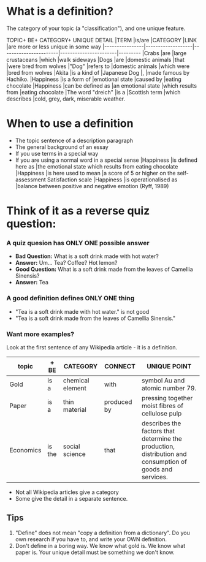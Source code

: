 # What is a definition?
The category of your topic (a "classification"), and one unique feature.

TOPIC+ BE+ CATEGORY+ UNIQUE DETAIL
|TERM			|is/are				|CATEGORY				|LINK  					|are more or less unique in some way
|----------------|-------------------|-----------------------|-----------------------|---------
|Crabs			|are 				|large crustaceans		|which					|walk sideways
|Dogs	 		|are 				|domestic animals		|that 					|were bred from wolves
|"Dog"			|refers to 			|domestic animals		|which were				|bred from wolves
|Akita	  		|is a kind of 		|Japanese Dog  			|,						|made famous by Hachiko.
|Happiness		|is a form of 		|emotional state		|caused by				|eating chocolate
|Happiness		|can be defined as 	|an emotional state		|which results from 	|eating chocolate
|The word "dreich" |is a 			|Scottish term 			|which describes		|cold, grey, dark, miserable weather.


# When to use a definition
* The topic sentence of a description paragraph
* The general background of an essay
* If you use terms in a special way
* If you are using a normal word in a special sense
|Happiness		|is defined here as 	|the emotional state which results from eating chocolate
|Happiness 		|is here used to mean 	|a score of 5 or higher	on the self-assessment Satisfaction scale
|Happiness 		|is operationalised as 	|balance between positive and negative emotion (Ryff, 1989)


# Think of it as a reverse quiz question:
### A quiz quesion has ONLY ONE possible answer
*  __Bad Question:__ What is a soft drink made with hot water?
*  __Answer:__ Um... Tea? Coffee? Hot lemon? 
*  __Good Question:__ What is a soft drink made from the leaves of Camellia Sinensis?
*  __Answer:__ Tea

### A good definition defines ONLY ONE thing
*  "Tea is a soft drink made with hot water." is not good 
* "Tea is a soft drink made from the leaves of Camellia Sinensis."

### Want more examples?
Look at the first sentence of any Wikipedia article - it is a definition.

|topic 			|+ BE 				|CATEGORY 				|CONNECT 				|UNIQUE POINT
|----------------|-------------------|-----------------------|-----------------------|-------------------------
|Gold 			|is a 				|chemical element 		|with 					|symbol Au and atomic number 79.
|Paper 			|is a 				|thin material 			|produced by 			|pressing together moist fibres of cellulose pulp
|Economics 		|is the 			|social science 		|that 					|describes the factors that determine the production, distribution and consumption of goods and services.

* Not all Wikipedia articles give a category
* Some give the detail in a separate sentence.





## Tips
1) "Define" does not mean "copy a definition from a dictionary". Do you own research if you have to, and write your OWN definition.
2) Don't define in a boring way. We know what gold is. We know what paper is. Your unique detail must be something we don't know.
